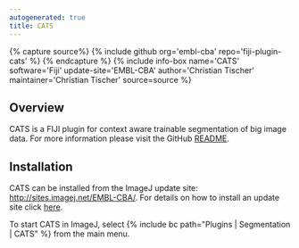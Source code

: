 ```yaml
---
autogenerated: true
title: CATS
---
```


{% capture source%}
{% include github org='embl-cba' repo='fiji-plugin-cats' %}
{% endcapture %}
{% include info-box name='CATS'
software='Fiji'
update-site='EMBL-CBA'
author='Christian Tischer'
maintainer='Christian Tischer'
source=source %}

## Overview

CATS is a FIJI plugin for context aware trainable segmentation of big image data. For more information please visit the GitHub [README](https://github.com/embl-cba/fiji-plugin-cats/blob/master/README.md#cats---context-aware-trainable-segmentation).

## Installation

CATS can be installed from the ImageJ update site: http://sites.imagej.net/EMBL-CBA/. For details on how to install an update site click [here](/update-sites/following).

To start CATS in ImageJ, select {% include bc path="Plugins | Segmentation | CATS" %} from the main menu.
